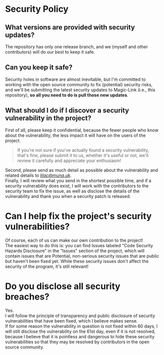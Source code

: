 # Security Policy

## What versions are provided with security updates?
The repository has only one release branch, and we (myself and other contributors) will do our best to keep it safe.

## Can you keep it safe?
Security holes in software are almost inevitable, but I'm committed to working with the open source community to fix (potential) security risks, and we'll be submitting the latest security updates to Magic-Link (i.e., this repository), **so all you need to do is pull those new updates**.

## What should I do if I discover a security vulnerability in the project?
First of all, please keep it confidential, because the fewer people who know about the vulnerability, the less impact it will have on the users of the project.  
> If you're not sure if you've actually found a security vulnerability, that's fine, please submit it to us, whether it's useful or not, we'll review it carefully and appreciate your enthusiasm!

Second, please send as much detail as possible about the vulnerability and related details to *lilac@muna.uk*.  
Finally, I will review what you send in the shortest possible time, and if a security vulnerability does exist, I will work with the contributors to the security team to fix the issue, as well as disclose the details of the vulnerability and thank you when a security patch is released.

# Can I help fix the project's security vulnerabilities?
Of course, each of us can make our own contribution to the project!  
The easiest way to do this is: you can find Issues labeled "Code Security Hazards Disclosure" in the "Issues" section of the project, which will contain issues that are Potential, non-serious security issues that are public but haven't been fixed yet. While these security issues don't affect the security of the program, it's still relevant!

# Do you disclose all security breaches?
Yes.  
I will follow the principle of transparency and public disclosure of security vulnerabilities that have been fixed, which I believe makes sense.  
If for some reason the vulnerability in question is not fixed within 60 days, I will still disclose the vulnerability on the 61st day, even if it is not resolved, because I believe that it is pointless and dangerous to hide these security vulnerabilities so that they may be resolved by contributors in the open source community.
